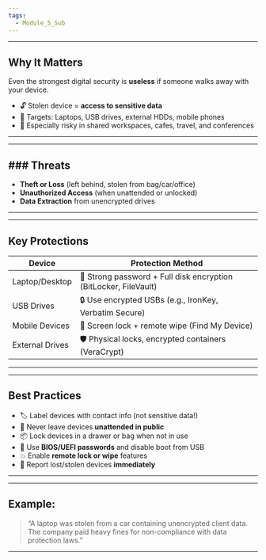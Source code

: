 ```yaml
---
tags:
  - Module_5_Sub
---
```

---
## Why It Matters

Even the strongest digital security is **useless** if someone walks away with your device.
- 🔓 Stolen device = **access to sensitive data**
- 🎯 Targets: Laptops, USB drives, external HDDs, mobile phones    
- 🏢 Especially risky in shared workspaces, cafes, travel, and conferences

---


---
## ### Threats
- **Theft or Loss** (left behind, stolen from bag/car/office)
- **Unauthorized Access** (when unattended or unlocked)
- **Data Extraction** from unencrypted drives

---


---
## Key Protections
|Device|Protection Method|
|---|---|
|Laptop/Desktop|🔐 Strong password + Full disk encryption (BitLocker, FileVault)|
|USB Drives|🔒 Use encrypted USBs (e.g., IronKey, Verbatim Secure)|
|Mobile Devices|🔐 Screen lock + remote wipe (Find My Device)|
|External Drives|🛡️ Physical locks, encrypted containers (VeraCrypt)|

---


---
## Best Practices
- 🏷️ Label devices with contact info (not sensitive data!)
- 🔌 Never leave devices **unattended in public**
- 📦 Lock devices in a drawer or bag when not in use
- 🔐 Use **BIOS/UEFI passwords** and disable boot from USB
- 💥 Enable **remote lock or wipe** features    
- 🧯 Report lost/stolen devices **immediately**

---


---
## Example:

> “A laptop was stolen from a car containing unencrypted client data. The company paid heavy fines for non-compliance with data protection laws.”

---

